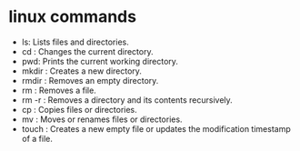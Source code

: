 # linux commands 

* ls: Lists files and directories.
* cd <directory>: Changes the current directory.
* pwd: Prints the current working directory.
* mkdir <directory>: Creates a new directory.
* rmdir <directory>: Removes an empty directory.
* rm <file>: Removes a file.
* rm -r <directory>: Removes a directory and its contents recursively.
* cp <source> <destination>: Copies files or directories.
* mv <source> <destination>: Moves or renames files or directories.
* touch <file>: Creates a new empty file or updates the modification timestamp of a file.